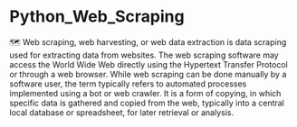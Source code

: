 # Python_Web_Scraping
🗺️ Web scraping, web harvesting, or web data extraction is data scraping used for extracting data from websites. The web scraping software may access the World Wide Web directly using the Hypertext Transfer Protocol or through a web browser. While web scraping can be done manually by a software user, the term typically refers to automated processes implemented using a bot or web crawler. It is a form of copying, in which specific data is gathered and copied from the web, typically into a central local database or spreadsheet, for later retrieval or analysis.
